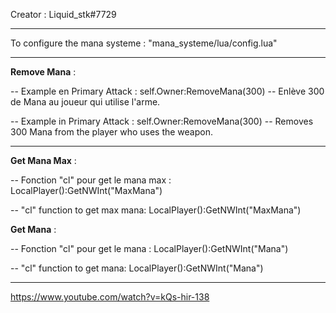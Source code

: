 Creator : Liquid_stk#7729

-------------------------------------------------------------


To configure the mana systeme : "mana_systeme/lua/config.lua"


-------------------------------------------------------------

__Remove Mana__ : 

-- Example en Primary Attack : self.Owner:RemoveMana(300) -- Enlève 300 de Mana au joueur qui utilise l'arme.

-- Example in Primary Attack : self.Owner:RemoveMana(300) -- Removes 300 Mana from the player who uses the weapon.

-------------------------------------------------------------

__Get Mana Max__ :

-- Fonction "cl" pour get le mana max : LocalPlayer():GetNWInt("MaxMana")

-- "cl" function to get max mana: LocalPlayer():GetNWInt("MaxMana")

__Get Mana__ :

-- Fonction "cl" pour get le mana : LocalPlayer():GetNWInt("Mana") 

-- "cl" function to get mana: LocalPlayer():GetNWInt("Mana")

-------------------------------------------------------------




https://www.youtube.com/watch?v=kQs-hir-138
